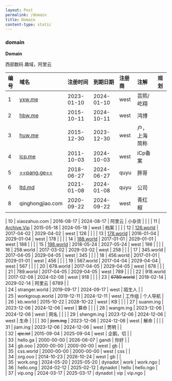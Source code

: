 ```yaml
---
layout: Post
permalink: /domain
title: Domain
content-type: static
---
```


### domain

**Domain**

西部数码 趣域，阿里云

| **编号** | **域名**                           | **注册时间**   | **到期日期**   | **注册商** | **注解** | **规划**|     
| :----- | :------------------------------------ | :--------- | :--------- | :------ | :----- | :----- |
| 1      | [yxw.me](https://yxw.me/)             | 2023-01-10 | 2024-01-10 | west    | 芸熙/屹翔  |        |    |
| 2      | [hbw.me](https://hbw.me/)             | 2015-10-11 | 2024-10-11 | west    | 鸿博     |        |    |
| 3      | [huw.me](https://huw.me/)             | 2015-12-30 | 2023-12-30 | west    | 户，上海简称 |        |    |
| 4      | [icp.me](https://icp.me/)             | 2011-10-03 | 2024-10-03 | west    | iCp备案  |        |    |
| 5      | [==pang.ge==](https://pang.ge/)       | 2018-06-27 | 2024-06-27 | quyu    | 胖哥     |        |    |
| 6      | [ltd.md](https://ltd.md/)             | 2021-01-08 | 2024-01-08 | quyu    | 公司     |        |    |
| 8      | qinghongjiao.com                      | 2020-09-22 | 2024-09-22 | west    | 青红椒    |        |    |

| 10     | xiaozahuo.com                         | 2016-08-17 | 2024-08-17 | 阿里云     | 小杂货    |        |    |
| 11     | [Archive.Vip](https://archive.vip/)   | 2015-05-18 | 2024-05-18 | west    | 档案     |        |    |
| 12     | [126.world](https://126.world/)       | 2017-04-02 | 2029-04-02 | west    | 126    |        |    |
| 13     | [178.world](https://178.world/)       | 2016-01-04 | 2029-01-04 | west    | 178    |        |    |
| 14     | [188.world](188.world)                | 2017-01-01 | 2029-01-01 | west    | 188    |        |    |
| 15     | [198.world](https://198.world/)       | 2018-05-24 | 2027-05-24 | west    | 198    |        |    |
| 16     | 258.world                             | 2017-03-02 | 2029-03-02 | west    | 258    |        |    |
| 17     | 345.world                             | 2017-04-05 | 2029-04-05 | west    | 345    |        |    |
| 18     | 456.world                             | 2017-01-01 | 2029-01-01 | west    | 456    |        |    |
| 19     | 567.world                             | 2017-04-04 | 2029-04-04 | west    | 567    |        |    |
| 20     | 678.world                             | 2017-04-05 | 2029-04-05 | west    | 678    |        |    |
| 21     | 789.world                             | 2017-04-05 | 2029-04-05 | west    | 789    |        |    |
| 22     | 918.world                             | 2017-02-08 | 2024-02-08 | west    | 918    |        |    |
| 23     | ~~6789.world~~                        | 2018-02-14 | 2029-02-14 | 阿里云     | 6789   |        |    
| 24     | stranger.world                        | 2019-09-17 | 2024-09-17 | west    | 陌生人    |        |    
| 25     | workgroup.world                       | 2019-12-11 | 2024-12-11 | west    | 工作组    | 个人导航   |    
| 26     | kb.world                              | 2015-10-22 | 2028-10-22 | west    | KB     |        |    |
| 27     | suanm.ing                             | 2023-12-06 | 2024-12-06 | west    | 算命     |        |    |
| 28     | wangm.ing                             | 2023-12-06 | 2024-12-06 | west    | 网名     |        |    |
| 29     | shengm.ing                            | 2023-12-06 | 2024-12-06 | west    | 生命     |        |    |
| 30     | ~~jiem.ing~~                          | 2023-12-06 | 2024-12-06 | west    | 解命     |        |    |
| 31     | jiam.ing                              | 2023-12-06 | 2024-12-06 | west    | 贾明     |        |    
| 32     | ~~qie.lol~~                           | 2015-09-04 | 2025-09-04 | west    | 企鹅，切   |        |    
| 33     | hello.ga                              | 2000-00-00 | 2026-06-07 | gandi   | 你好     |        |    
| 34     | gb.ooo                                | 2000-00-00 | 2000-00-00 | west    | gb     |        |    
| 35     | css.world                             | 2000-00-00 | 2000-00-00 | west    | css    |        |    
| 34     | org.ooo                               | 2014-10-23 | 2026-10-24 | west    | gb     |        |    
| 35     | work.ong                             | 2024-05-20 | 2025-05-20 | dynadot    | work  |    work.ngo    |    
| 36     | hello.ong                             | 2024-02-12 | 2025-02-12 | dynadot    | hello   |     hello.ngo   |    
| 37     | vip.ong                            | 2024-03-17 | 2025-03-17 | dynadot    | vip  | vip.ngo    |    
